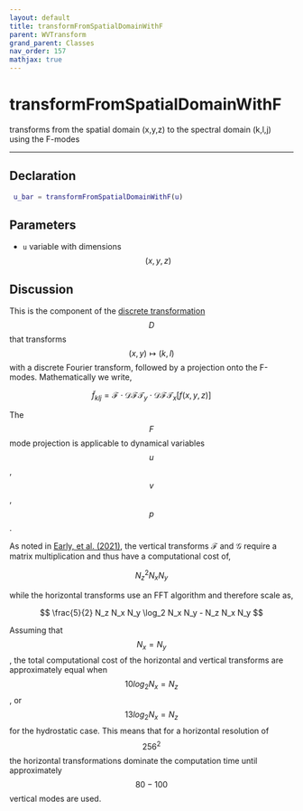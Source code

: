```yaml
---
layout: default
title: transformFromSpatialDomainWithF
parent: WVTransform
grand_parent: Classes
nav_order: 157
mathjax: true
---
```


#  transformFromSpatialDomainWithF

transforms from the spatial domain (x,y,z) to the spectral domain (k,l,j) using the F-modes


---

## Declaration
```matlab
 u_bar = transformFromSpatialDomainWithF(u)
```
## Parameters
+ `u`  variable with dimensions $$(x,y,z)$$

## Discussion

This is the component of the [discrete transformation](/transformations/transformations.html) $$D$$ that transforms $$(x,y) \mapsto (k,l)$$ with a discrete Fourier transform, followed by a projection onto the F-modes. Mathematically we write,

$$
\tilde{f}_{klj} =  \mathcal{F} \cdot \mathcal{DFT}_y \cdot \mathcal{DFT}_x \left[ f(x,y,z) \right]
$$

The $$F$$ mode projection is applicable to dynamical variables $$u$$, $$v$$, $$p$$.

As noted in [Early, et al. (2021)](https://doi.org/10.1017/jfm.2020.995), the vertical transforms $\mathcal{F}$ and $\mathcal{G}$ require a matrix multiplication and thus have a computational cost of,

$$
N_z^2 N_x N_y
$$  

while the horizontal transforms use an FFT algorithm and therefore scale as,

$$
\frac{5}{2} N_z N_x N_y \log_2 N_x N_y - N_z N_x N_y
$$

Assuming that $$N_x = N_y$$, the total computational cost of the horizontal and vertical transforms are approximately equal when $$10 log_2 N_x = N_z$$ , or $$13 log_2 N_x = N_z$$ for the hydrostatic case. This means that for a horizontal resolution of $$256^2$$ the horizontal transformations dominate the computation time until approximately $$80-100$$ vertical modes are used.

